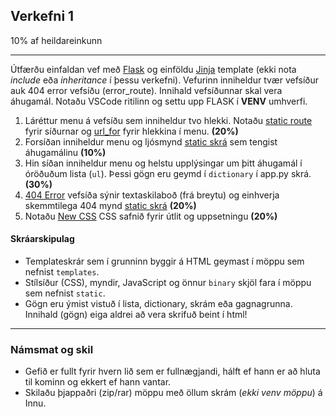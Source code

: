 ## Verkefni 1 
10% af heildareinkunn

---

Útfærðu einfaldan vef með [Flask](https://flask.palletsprojects.com/en/2.3.x/) og einföldu [Jinja](https://jinja.palletsprojects.com/en/3.0.x/templates/) template (ekki nota _include_ eða _inheritance_ í þessu verkefni). Vefurinn inniheldur tvær vefsíður auk 404 error vefsíðu (error_route). Innihald vefsíðunnar skal vera áhugamál.  Notaðu VSCode ritilinn og settu upp FLASK í **VENV** umhverfi. 

1. Láréttur menu á vefsíðu sem inniheldur tvo hlekki. Notaðu [static route](https://github.com/vefthroun/Vefforritun1/blob/main/Verkefni1/namsefni/staticRoutes.py) fyrir síðurnar og [url_for](https://github.com/vefthroun/Vefforritun1/blob/main/Verkefni1/namsefni/urlfor.py) fyrir hlekkina í menu. **(20%)**
1. Forsíðan inniheldur menu og ljósmynd [static skrá](https://github.com/vefthroun/Vefforritun1/blob/main/Verkefni1/namsefni/staticFiles.py) sem tengist áhugamálinu **(10%)**
1. Hin síðan inniheldur menu og helstu upplýsingar um þitt áhugamál í óröðuðum lista (`ul`). Þessi gögn eru geymd í `dictionary` í app.py skrá. **(30%)**
1. [404 Error](https://github.com/vefthroun/Vefforritun1/blob/main/Verkefni1/namsefni/errorHandlingStatusCodes.py) vefsíða sýnir textaskilaboð (frá breytu) og einhverja skemmtilega 404 mynd [static skrá](https://github.com/vefthroun/Vefforritun1/blob/main/Verkefni1/namsefni/staticFiles.py) **(20%)**
1. Notaðu [New CSS](https://newcss.net/) CSS safnið fyrir útlit og uppsetningu **(20%)**


#### Skráarskipulag
- Templateskrár sem í grunninn byggir á HTML geymast í möppu sem nefnist `templates`.
- Stílsíður (CSS), myndir, JavaScript og önnur `binary` skjöl fara í möppu sem nefnist `static`.
- Gögn eru ýmist vistuð í lista, dictionary, skrám eða gagnagrunna. Innihald (gögn) eiga aldrei að vera skrifuð beint í html!
  
---

### Námsmat og skil
- Gefið er fullt fyrir hvern lið sem er fullnægjandi, hálft ef hann er að hluta til kominn og ekkert ef hann vantar.
- Skilaðu þjappaðri (zip/rar) möppu með öllum skrám (_ekki venv möppu_) á Innu.
